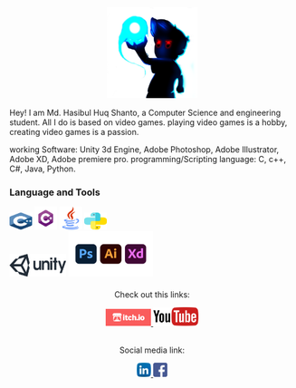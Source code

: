 
<div align="center" width="50">
    <img src="https://github.com/Haquei/Haquei/blob/main/img/Gaming-Download-PNG-Image.png" width="160" />
</div>

 Hey! I am Md. Hasibul Huq Shanto, a Computer Science and engineering student. All I do is based on video games. playing video games is a hobby, creating video games is a passion. 

<p>working Software: Unity 3d Engine, Adobe Photoshop, Adobe Illustrator, Adobe XD, Adobe premiere pro. programming/Scripting language: C, c++, C#, Java, Python.</p>


### Language and Tools
  

<img alt="C/C++"  width="40px" height="30px" src="https://github.com/Haquei/Haquei/blob/main/img/cplus.svg" /> <img  alt="C#"   width="40px" height="40px" src="https://github.com/Haquei/Haquei/blob/main/img/download.png" />  <img  alt="Java"  width="40px" height="40px" src="https://github.com/Haquei/Haquei/blob/main/img/java.svg" />  <img  alt="Python"  width="40px" height="30px" src="https://github.com/Haquei/Haquei/blob/main/img/python.svg" />   
<img  alt="unity"  width="100px" height="40px" src="https://github.com/Haquei/Haquei/blob/main/img/Official_unity_logo.png" />  <img  alt="adobe"  width="150px" height="80px" src="https://github.com/Haquei/Haquei/blob/main/img/creativecloud-update-202006-01.png" />


####


<div align="center">
    <p>Check out this links:</p>
  <a href="https://haquei-x.itch.io/" target="_blank">
    <img src="https://github.com/Haquei/Haquei/blob/main/img/itch.io.png" alt="itch.io" width="80">
  </a>   <a href="https://www.youtube.com/channel/UC7k-AaQDqVfToU-ynyxEaMw" target="_blank">
    <img src="https://github.com/Haquei/Haquei/blob/main/img/youtube.png" alt="youtube" width="80">
  </a>
  
</div>
<br>

<div align="center">
  <p>Social media link:</p>
  <a href="https://www.linkedin.com/in/md-hasibul-huq-shanto-55b83115a/" target="_blank">
    <img src="https://github.com/Haquei/Haquei/blob/main/img/linkedin.svg" alt="LinkedIn" width="25">
  </a>   <a href="https://www.facebook.com/shantohasib007" target="_blank">
    <img src="https://github.com/Haquei/Haquei/blob/main/img/facebook.svg" alt="Facebook" width="25">
  </a>
  
</div>
